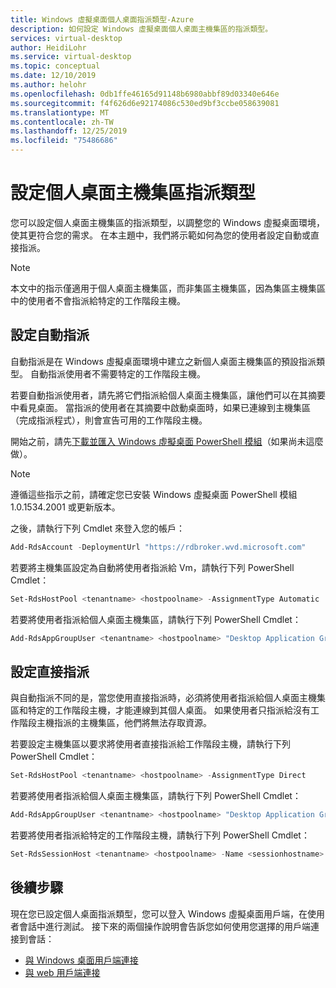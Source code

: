 ```yaml
---
title: Windows 虛擬桌面個人桌面指派類型-Azure
description: 如何設定 Windows 虛擬桌面個人桌面主機集區的指派類型。
services: virtual-desktop
author: HeidiLohr
ms.service: virtual-desktop
ms.topic: conceptual
ms.date: 12/10/2019
ms.author: helohr
ms.openlocfilehash: 0db1ffe46165d91148b6980abbf89d03340e646e
ms.sourcegitcommit: f4f626d6e92174086c530ed9bf3ccbe058639081
ms.translationtype: MT
ms.contentlocale: zh-TW
ms.lasthandoff: 12/25/2019
ms.locfileid: "75486686"
---
```

# <a name="configure-the-personal-desktop-host-pool-assignment-type"></a>設定個人桌面主機集區指派類型

您可以設定個人桌面主機集區的指派類型，以調整您的 Windows 虛擬桌面環境，使其更符合您的需求。 在本主題中，我們將示範如何為您的使用者設定自動或直接指派。

>[!NOTE]
> 本文中的指示僅適用于個人桌面主機集區，而非集區主機集區，因為集區主機集區中的使用者不會指派給特定的工作階段主機。

## <a name="configure-automatic-assignment"></a>設定自動指派

自動指派是在 Windows 虛擬桌面環境中建立之新個人桌面主機集區的預設指派類型。 自動指派使用者不需要特定的工作階段主機。

若要自動指派使用者，請先將它們指派給個人桌面主機集區，讓他們可以在其摘要中看見桌面。 當指派的使用者在其摘要中啟動桌面時，如果已連線到主機集區（完成指派程式），則會宣告可用的工作階段主機。

開始之前，請先[下載並匯入 Windows 虛擬桌面 PowerShell 模組](https://docs.microsoft.com/powershell/windows-virtual-desktop/overview)（如果尚未這麼做）。 

> [!NOTE]
> 遵循這些指示之前，請確定您已安裝 Windows 虛擬桌面 PowerShell 模組1.0.1534.2001 或更新版本。

之後，請執行下列 Cmdlet 來登入您的帳戶：

```powershell
Add-RdsAccount -DeploymentUrl "https://rdbroker.wvd.microsoft.com"
```

若要將主機集區設定為自動將使用者指派給 Vm，請執行下列 PowerShell Cmdlet：

```powershell
Set-RdsHostPool <tenantname> <hostpoolname> -AssignmentType Automatic
```

若要將使用者指派給個人桌面主機集區，請執行下列 PowerShell Cmdlet：

```powershell
Add-RdsAppGroupUser <tenantname> <hostpoolname> "Desktop Application Group" -UserPrincipalName <userupn>
```

## <a name="configure-direct-assignment"></a>設定直接指派

與自動指派不同的是，當您使用直接指派時，必須將使用者指派給個人桌面主機集區和特定的工作階段主機，才能連線到其個人桌面。 如果使用者只指派給沒有工作階段主機指派的主機集區，他們將無法存取資源。

若要設定主機集區以要求將使用者直接指派給工作階段主機，請執行下列 PowerShell Cmdlet：

```powershell
Set-RdsHostPool <tenantname> <hostpoolname> -AssignmentType Direct
```

若要將使用者指派給個人桌面主機集區，請執行下列 PowerShell Cmdlet：

```powershell
Add-RdsAppGroupUser <tenantname> <hostpoolname> "Desktop Application Group" -UserPrincipalName <userupn>
```

若要將使用者指派給特定的工作階段主機，請執行下列 PowerShell Cmdlet：

```powershell
Set-RdsSessionHost <tenantname> <hostpoolname> -Name <sessionhostname> -AssignedUser <userupn>
```

## <a name="next-steps"></a>後續步驟

現在您已設定個人桌面指派類型，您可以登入 Windows 虛擬桌面用戶端，在使用者會話中進行測試。 接下來的兩個操作說明會告訴您如何使用您選擇的用戶端連接到會話：

- [與 Windows 桌面用戶端連接](connect-windows-7-and-10.md)
- [與 web 用戶端連接](connect-web.md)
